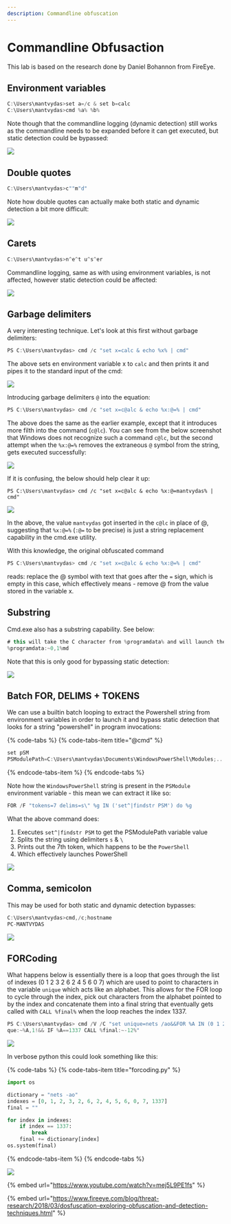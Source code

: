 ```yaml
---
description: Commandline obfuscation
---
```


# Commandline Obfusaction

This lab is based on the research done by Daniel Bohannon from FireEye.

## Environment variables

```csharp
C:\Users\mantvydas>set a=/c & set b=calc
C:\Users\mantvydas>cmd %a% %b%
```

Note though that the commandline logging \(dynamic detection\) still works as the commandline needs to be expanded before it can get executed, but static detection could be bypassed:

![](../.gitbook/assets/environment-variables.png)

## Double quotes

```csharp
C:\Users\mantvydas>c""m"d"
```

Note how double quotes can actually make both static and dynamic detection a bit more difficult:

![](../.gitbook/assets/double-quotes.png)

## Carets

```csharp
C:\Users\mantvydas>n^e^t u^s^er
```

Commandline logging, same as with using environment variables, is not affected, however static detection could be affected:

![](../.gitbook/assets/carets.png)

## Garbage delimiters

A very interesting technique. Let's look at this first without garbage delimiters:

```csharp
PS C:\Users\mantvydas> cmd /c "set x=calc & echo %x% | cmd"
```

The above sets en environment variable x to `calc` and then prints it and pipes it to the standard input of the cmd:

![](../.gitbook/assets/garbage1.png)

Introducing garbage delimiters `@` into the equation:

```csharp
PS C:\Users\mantvydas> cmd /c "set x=c@alc & echo %x:@=% | cmd"
```

The above does the same as the earlier example, except that it introduces more filth into the command \(`c@lc`\). You can see from the below screenshot that Windows does not recognize such a command `c@lc`, but the second attempt when the `%x:@=%` removes the extraneous `@` symbol from the string, gets executed successfully:

![](../.gitbook/assets/garbage2.png)

If it is confusing, the below should help clear it up:

```text
PS C:\Users\mantvydas> cmd /c "set x=c@alc & echo %x:@=mantvydas% | cmd"
```

![](../.gitbook/assets/garbage3.png)

In the above, the value `mantvydas` got inserted in the `c@lc` in place of @, suggesting that `%x:@=%` \(`:@=` to be precise\) is just a string replacement capability in the cmd.exe utility.

With this knowledge, the original obfuscated command

```csharp
PS C:\Users\mantvydas> cmd /c "set x=c@alc & echo %x:@=% | cmd"
```

reads: replace the @ symbol with text that goes after the `=` sign, which is empty in this case, which effectively means - remove @ from the value stored in the variable x.

## Substring

Cmd.exe also has a substring capability. See below:

```csharp
# this will take the C character from %programdata% and will launch the cmd prompt
%programdata:~0,1%md
```

Note that this is only good for bypassing static detection:

![](../.gitbook/assets/substring1.png)

## Batch FOR, DELIMS + TOKENS

We can use a builtin batch looping to extract the Powershell string from environment variables in order to launch it and bypass static detection that looks for a string "powershell" in program invocations:

{% code-tabs %}
{% code-tabs-item title="@cmd" %}
```csharp
set pSM 
PSModulePath=C:\Users\mantvydas\Documents\WindowsPowerShell\Modules;....
```
{% endcode-tabs-item %}
{% endcode-tabs %}

Note how the `WindowsPowerShell` string is present in the `PSModule` environment variable - this mean we can extract it like so:

```csharp
FOR /F "tokens=7 delims=s\" %g IN ('set^|findstr PSM') do %g
```

What the above command does:

1. Executes `set^|findstr PSM` to get the PSModulePath variable value
2. Splits the string using delimiters `s` & `\`
3. Prints out the 7th token, which happens to be the `PowerShell`
4. Which effectively launches PowerShell

![](../.gitbook/assets/batch-powershell.png)

## Comma, semicolon

This may be used for both static and dynamic detection bypasses:

```csharp
C:\Users\mantvydas>cmd,/c;hostname
PC-MANTVYDAS
```

![](../.gitbook/assets/comasemicoma.png)

## FORCoding

What happens below is essentially there is a loop that goes through the list of indexes \(0 1 2 3 2 6 2 4 5 6 0 7\) which are used to point to characters in the variable `unique` which acts like an alphabet. This allows for the FOR loop to cycle through the index, pick out characters from the alphabet pointed to by the index and concatenate them into a final string that eventually gets called with `CALL %final%` when the loop reaches the index 1337.

```csharp
PS C:\Users\mantvydas> cmd /V /C "set unique=nets /ao&&FOR %A IN (0 1 2 3 2 6 2 4 5 6 0 7 1337) DO set final=!final!!uni
que:~%A,1!&& IF %A==1337 CALL %final:~-12%"
```

![](../.gitbook/assets/forcoding.png)

In verbose python this could look something like this:

{% code-tabs %}
{% code-tabs-item title="forcoding.py" %}
```python
import os

dictionary = "nets -ao"
indexes = [0, 1, 2, 3, 2, 6, 2, 4, 5, 6, 0, 7, 1337]
final = ""

for index in indexes:
    if index == 1337:        
        break
    final += dictionary[index]
os.system(final)
```
{% endcode-tabs-item %}
{% endcode-tabs %}

![](../.gitbook/assets/forcoding-python%20%281%29.png)

{% embed url="https://www.youtube.com/watch?v=mej5L9PE1fs" %}

{% embed url="https://www.fireeye.com/blog/threat-research/2018/03/dosfuscation-exploring-obfuscation-and-detection-techniques.html" %}


